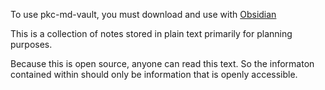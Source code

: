 To use pkc-md-vault, you must download and use with [Obsidian](https://www.obsidian.md)

This is a collection of notes stored in plain text primarily for planning purposes.

Because this is open source, anyone can read this text. So the informaton contained within should only be information that is openly accessible.
